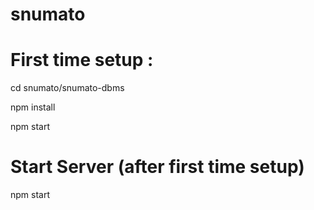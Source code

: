 # snumato

# First time setup :
cd snumato/snumato-dbms

npm install

npm start

# Start Server (after first time setup)
npm start
